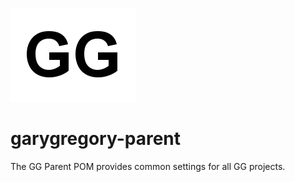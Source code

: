 <!--
    Copyright (C) 2016 Gary Gregory. All rights reserved.

    See the NOTICE.txt file distributed with this work for additional
    information regarding copyright ownership.

    Licensed under the Apache License, Version 2.0 (the "License");
    you may not use this file except in compliance with the License.
    You may obtain a copy of the License at

        http://www.apache.org/licenses/LICENSE-2.0

    Unless required by applicable law or agreed to in writing, software
    distributed under the License is distributed on an "AS IS" BASIS,
    WITHOUT WARRANTIES OR CONDITIONS OF ANY KIND, either express or implied.
    See the License for the specific language governing permissions and
    limitations under the License.
-->
![garygregory-parent](https://github.com/garydgregory/garygregory-parent/raw/master/src/site/resources/images/logo.png "garygregory-parent")
# garygregory-parent
The GG Parent POM provides common settings for all GG projects.
